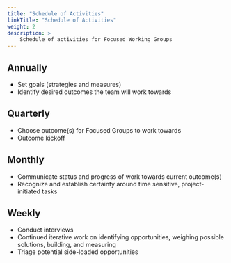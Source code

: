 ```yaml
---
title: "Schedule of Activities"
linkTitle: "Schedule of Activities"
weight: 2
description: >
    Schedule of activities for Focused Working Groups
---
```


## Annually

- Set goals (strategies and measures)
- Identify desired outcomes the team will work towards

## Quarterly

- Choose outcome(s) for Focused Groups to work towards
- Outcome kickoff

## Monthly

- Communicate status and progress of work towards current outcome(s)
- Recognize and establish certainty around time sensitive, project-initiated tasks

## Weekly

- Conduct interviews
- Continued iterative work on identifying opportunities, weighing possible solutions, building, and measuring
- Triage potential side-loaded opportunities 